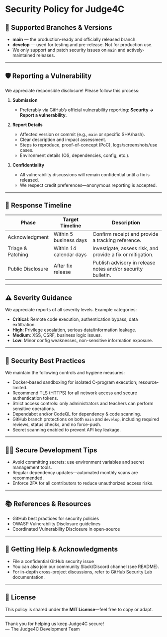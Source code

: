 # Security Policy for Judge4C

## 🎯 Supported Branches & Versions

- **main** — the production-ready and officially released branch.
- **develop** — used for testing and pre-release. Not for production use.
- We only support and patch security issues on `main` and actively-maintained releases.

---

## 🛡️ Reporting a Vulnerability

We appreciate responsible disclosure! Please follow this process:

1. **Submission**
    - Preferably via GitHub’s official vulnerability reporting: **Security → Report a vulnerability**.
    
2. **Report Details**
    - Affected version or commit (e.g., `main` or specific SHA/hash).
    - Clear description and impact assessment.
    - Steps to reproduce, proof-of-concept (PoC), logs/screenshots/use cases.
    - Environment details (OS, dependencies, config, etc.).

3. **Confidentiality**
    - All vulnerability discussions will remain confidential until a fix is released.
    - We respect credit preferences—anonymous reporting is accepted.

---

## 🧭 Response Timeline

| Phase            | Target Timeline         | Description |
|------------------|-------------------------|-------------|
| Acknowledgment   | Within 5 business days  | Confirm receipt and provide a tracking reference. |
| Triage & Patching | Within 14 calendar days | Investigate, assess risk, and provide a fix or mitigation. |
| Public Disclosure | After fix release       | Publish advisory in release notes and/or security bulletin. |

---

## ⚠️ Severity Guidance

We appreciate reports of all severity levels. Example categories:

- **Critical**: Remote code execution, authentication bypass, data exfiltration.
- **High**: Privilege escalation, serious data/information leakage.
- **Medium**: XSS, CSRF, business logic issues.
- **Low**: Minor config weaknesses, non-sensitive information exposure.

---

## 🔐 Security Best Practices

We maintain the following controls and hygiene measures:

- Docker-based sandboxing for isolated C-program execution; resource-limited.
- Recommend TLS (HTTPS) for all network access and secure authentication tokens.
- Strict access controls: only administrators and teachers can perform sensitive operations.
- Dependabot and/or CodeQL for dependency & code scanning.
- GitHub branch protections on both `main` and `develop`, including required reviews, status checks, and no force-push.
- Secret scanning enabled to prevent API key leakage.

---

## 👨‍💻 Secure Development Tips

- Avoid committing secrets: use environment variables and secret management tools.
- Regular dependency updates—automated monthly scans are recommended.
- Enforce 2FA for all contributors to reduce unauthorized access risks.

---

## 📚 References & Resources

- GitHub best practices for security policies
- OWASP Vulnerability Disclosure guidelines
- Coordinated Vulnerability Disclosure in open-source

---

## 🤝 Getting Help & Acknowledgments

- File a confidential GitHub security issue 
- You can also join our community Slack/Discord channel (see README).
- For in-depth cross-project discussions, refer to GitHub Security Lab documentation.

---

## 📜 License

This policy is shared under the **MIT License**—feel free to copy or adapt.

---



Thank you for helping us keep Judge4C secure!  
— The Judge4C Development Team
